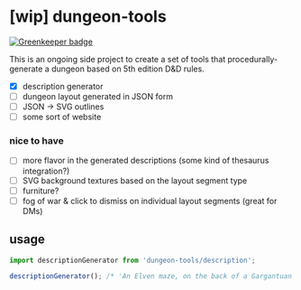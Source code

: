 # [wip] dungeon-tools

[![Greenkeeper badge](https://badges.greenkeeper.io/yaycmyk/dungeon-tools.svg)](https://greenkeeper.io/)

This is an ongoing side project to create a set of tools that procedurally-generate a dungeon based on 5th edition D&D rules.

- [x] description generator
- [ ] dungeon layout generated in JSON form
- [ ] JSON -> SVG outlines
- [ ] some sort of website

### nice to have

- [ ] more flavor in the generated descriptions (some kind of thesaurus integration?)
- [ ] SVG background textures based on the layout segment type
- [ ] furniture?
- [ ] fog of war & click to dismiss on individual layout segments (great for DMs)

## usage

```js
import descriptionGenerator from 'dungeon-tools/description';

descriptionGenerator(); /* 'An Elven maze, on the back of a Gargantuan living creature. Rumor has it that the original creator is still in control.' */
```
